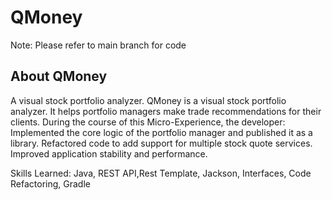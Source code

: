 # QMoney

Note: Please refer to main branch for code

About QMoney
------------
A visual stock portfolio analyzer.
QMoney is a visual stock portfolio analyzer. It helps portfolio managers make trade recommendations for their clients.
During the course of this Micro-Experience, the developer:
Implemented the core logic of the portfolio manager and published it as a library.
Refactored code to add support for multiple stock quote services.
Improved application stability and performance.

Skills Learned:
Java, REST API,Rest Template, Jackson, Interfaces, Code Refactoring, Gradle
